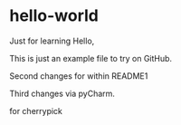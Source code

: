 # hello-world
Just for learning
Hello,

This is just an example file to try on GitHub.

Second changes for within README1

Third changes via pyCharm.

for cherrypick
